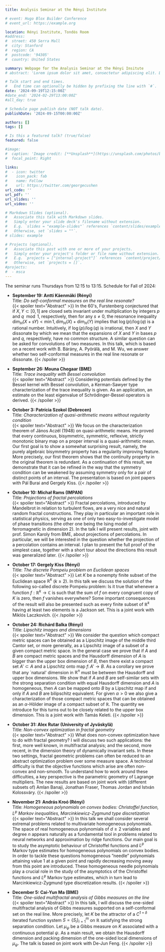 ```yaml
---
title: Analysis Seminar at the Rényi Institute

# event: Hugo Blox Builder Conference
# event_url: https://example.org

location: Rényi Institute, Tondós Room
#address:
#  street: 450 Serra Mall
#  city: Stanford
#  region: CA
#  postcode: '94305'
#  country: United States

summary: Webpage for the Analysis Seminar at the Rényi Insitute 
# abstract: 'Lorem ipsum dolor sit amet, consectetur adipiscing elit. Duis posuere tellusac convallis placerat. Proin tincidunt magna sed ex sollicitudin condimentum. Sed ac faucibus dolor, scelerisque sollicitudin nisi. Cras purus urna, suscipit quis sapien eu, pulvinar tempor diam.'

# Talk start and end times.
#   End time can optionally be hidden by prefixing the line with `#`.
date: '2024-09-19T12:15:00Z'
#date_end: '2024-02-29T13:00:00Z'
#all_day: true

# Schedule page publish date (NOT talk date).
publishDate: '2024-09-15T00:00:00Z'

authors: []
tags: []

# Is this a featured talk? (true/false)
featured: false

#image:
#  caption: 'Image credit: [**Unsplash**](https://unsplash.com/photos/bzdhc5b3Bxs)'
#  focal_point: Right

links:
#  - icon: twitter
#    icon_pack: fab
#    name: Follow
#    url: https://twitter.com/georgecushen
url_code: ''
url_pdf: ''
url_slides: ''
url_video: ''

# Markdown Slides (optional).
#   Associate this talk with Markdown slides.
#   Simply enter your slide deck's filename without extension.
#   E.g. `slides = "example-slides"` references `content/slides/example-slides.md`.
#   Otherwise, set `slides = ""`.
# slides: example

# Projects (optional).
#   Associate this post with one or more of your projects.
#   Simply enter your project's folder or file name without extension.
#   E.g. `projects = ["internal-project"]` references `content/project/deep-learning/index.md`.
#   Otherwise, set `projects = []`.
#projects:
#  - msca
---
```


The seminar runs Thursdays from 12:15 to 13:15.
Schedule for Fall of 2024:

- **September 19: Antti Käenmäki (Rényi)**   
Title: *Do self-conformal measures on the real line resonate?*   
{{< spoiler text="Abstract" >}}
In the 60's, Furstenberg conjectured that if $X,Y \subset [0,1]$ are closed sets invariant under multiplication by integers $p$ and $q \mod 1$, respectively, then for any $s \ne 0$, the resonance inequality
  $\dim_H(X+sY) < \min{ 1,\dim_H(X) + \dim_H(Y) }$
implies that $\log(p)/\log(q)$ is a rational number. Intuitively, if $\log(p)/\log(q)$ is irrational, then $X$ and $Y$ dissonate by which we mean that the expansions of $X$ and $Y$ in bases $p$ and $q$, respectively, have no common structure. A similar question can be asked for convolutions of two measures. In this talk, which is based on a recent work with B. Bárány, A. Pyörälä, and M. Wu, we answer whether two self-conformal measures in the real line resonate or dissonate.
{{< /spoiler >}}

- **September 26: Mouna Chegaar (BME)**   
Title: *Trace inequality with Bessel convolution*   
{{< spoiler text="Abstract" >}}
Considering potentials defined by the Bessel kernel with Bessel convolution, a Kerman-Sawyer type characterization of the trace inequality is given. As an application, an estimate on the least eigenvalue of Schrödinger-Bessel operators is derived.
{{< /spoiler >}}

- **October 3: Patrícia Szokol (Debrecen)**   
Title: *Characterization of quasi-arithmetic means without regularity condition*   
{{< spoiler text="Abstract" >}}
We focus on the characterization theorem of János Aczél (1948) on quasi-arithmetic means. He proved that every continuous, bisymmetric, symmetric, reflexive, strictly monotonic binary map on a proper interval is a quasi-arithmetic mean.
Our first goal is to show a somewhat surprising result, namely, the purely algebraic bisymmetry property has a regularity improving feature. More precisely, our first theorem shows that the continuity property in the original theorem is redundant. 
As a continuation of this result, we demonstrate that it can be refined in the way that the symmetry condition can be weakened by assuming symmetry only for a pair of distinct points of an interval.
The presentation is based on joint papers with Pál Burai and Gergely Kiss.
{{< /spoiler >}}

- **October 10: Michał Rams (IMPAN)**   
Title: *Projections of fractal percolations*   
{{< spoiler text="Abstract" >}}
Fractal percolations, introduced by Mandelbrot in relation to turbulent flows, are a very nice and natural random fractal constructions. They play in particular an important role in statistical physics, serving as one of only two easy-to-investigate model of phase transitions (the other one being the Ising model of ferromagnetic in dimension 2).
In the talk I will present results, joint with prof. Simon Karoly from BME, about projections of percolations. In particular, we will be interested in the question whether the projection of a percolation contains an interval. I plan to present the full proof of the simplest case, together with a short tour about the directions this result was generalized later.
{{< /spoiler >}}
- **October 17: Gergely Kiss (Rényi)**   
Title: *The discrete Pompeiu problem on Euclidean spaces*   
{{< spoiler text="Abstract" >}}
Let $K$ be a nonempty finite subset of the Euclidean space $\mathbb{R}^k$ ($k\geq 2$). In this talk we discuss the solution of the following so-called discrete Pompeiu problem: Is it true that whenever a function $f : \mathbb{R}^k \to \mathbb{C}$ is such that the sum of $f$ on every congruent copy of $K$ is zero, then $f$ vanishes everywhere? Some important consequences of the result will also be presented such as every finite subset of $\mathbb{R}^k$ having at least two elements is a Jackson set.
This is a joint work with Miklós Laczkovich.
{{< /spoiler >}}
- **October 24: Richárd Balka (Rényi)**   
Title: *Lipschitz images and dimensions*   
{{< spoiler text="Abstract" >}}
We consider the question which compact metric spaces can be obtained as a Lipschitz image of the middle third Cantor set, or more generally, as a Lipschitz image of a subset of a given compact metric space. 
In the general case we prove that if $A$ and $B$ are compact metric spaces and the Hausdorff dimension of $A$ is bigger than the upper box dimension of $B$, then there exist a compact set $A'\subset A$ and a Lipschitz onto map $f\colon A'\to B$. 
As a corollary we prove that any `natural' dimension in $\mathbb{R}^n$ must be between the Hausdorff and upper box dimensions.
We show that if $A$ and $B$ are self-similar sets with the strong separation condition with equal Hausdorff dimension and $A$ is homogeneous, then $A$ can be mapped onto $B$ by a Lipschitz map if and only if $A$ and $B$ are bilipschitz equivalent. 
For given $\alpha>0$ we also give a characterization of those compact metric spaces that can be obtained as an $\alpha$-Hölder image of a compact subset of $\mathbb{R}$. The quantity we introduce for this turns out to be closely related to the upper box dimension.
This is a joint work with Tamás Keleti. 
{{< /spoiler >}}
- **October 31: Alex Rutar (University of Jyväskylä)**   
Title: *Non-convex optimization in fractal geometry*   
{{< spoiler text="Abstract" >}}
What does non-convex optimization have to do with fractal geometry? I will discuss two such applications: the first, more well known, in multifractal analysis; and the second, more recent, in the dimension theory of dynamically invariant sets. In these two settings, fractal geometric problems can often be reduced to an abstract optimization problem over some measure space. A technical difficulty is that the objective functions which arise are often non-convex and non-smooth. To understand how to work around these difficulties, a key perspective is the parametric geometry of Lagrange multipliers. The new results are based on joint work with (different subsets of) Amlan Banaji, Jonathan Fraser, Thomas Jordan and István Kolossváry.
{{< /spoiler >}}
- **November 21: András Kroó (Rényi)**   
Title: *Homogeneous polynomials on convex bodies: Christoffel function, $L^p$ Markov inequalities, Marcinkiewicz-Zygmund type discretization*   
{{< spoiler text="Abstract" >}}
In this talk we shall consider several extremal problems related to multivariate homogeneous polynomials. The space of real homogeneous polynomials of $d\geq 2$ variables and degree $n$ appears naturally as a fundamental tool in problems related to neural networks and approximation by ridge functions. Our main goal is to study the asymptotic behaviour of Christoffel functions and $L^p$ Markov type estimates for homogeneous polynomials on convex bodies. In order to tackle these questions homogeneous ”needle” polynomials attaining value $1$ at a given point and rapidly decreasing moving away from this point are introduced. These homogeneous needle polynomials play a crucial role in the study of the asymptotics of the Christoffel functions and $L^p$ Markov type estimates, which in turn lead to Marcinkiewicz-Zygmund type discretization results.
{{< /spoiler >}}
- **December 5: Cai-Yun Ma (BME)**   
Title: *One-sided multifractal analysis of Gibbs measures on the line*   
{{< spoiler text="Abstract" >}}
In this talk, I will discuss the one-sided multifractal analysis of Gibbs measures supported on a self-conformal set on the real line. More precisely, let $K$ be the attractor of a $C^{1+\delta}$ iterated function system $S = \{S_i\}_{i=1}^m$ on $\mathbb{R}$ satisfying the strong separation condition. Let $\mu_\psi$ be a Gibbs measure on $K$ associated with a   continuous potential $\psi$. As a main result, we obtain the Hausdorff dimension and packing dimension of the one-sided local dimensions of $\mu_\psi$. The talk is based on joint work with De-Jun Feng.
{{< /spoiler >}}